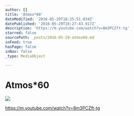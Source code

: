 ```yaml
---
author: []
title: 'Atmos*60'
dateModified: '2016-05-29T18:25:51.034Z'
datePublished: '2016-05-29T18:27:43.917Z'
description: 'https://m.youtube.com/watch?v=8m3PCZft-tg'
starred: false
sourcePath: _posts/2016-05-29-atmos60.md
inFeed: true
hasPage: false
inNav: false
_type: MediaObject

---
```

# Atmos\*60
![](https://the-grid-user-content.s3-us-west-2.amazonaws.com/a6842e68-401b-4bfe-bf88-46968ee04eb5.jpg)

https://m.youtube.com/watch?v=8m3PCZft-tg